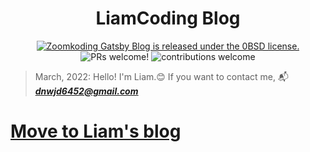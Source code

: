 <h1 align="center">
  LiamCoding Blog
  <blog 수정중입니다.>
</h1>

<p align="center">
  <a href="https://github.com/zoomkoding/zoomkoding-gatsby-blog/blob/master/LICENSE">
    <img src="https://img.shields.io/badge/license-0BSD-blue.svg" alt="Zoomkoding Gatsby Blog is released under the 0BSD license." />
  </a>
  <img src="https://img.shields.io/badge/PRs-welcome-brightgreen.svg" alt="PRs welcome!" />
  <img src="https://img.shields.io/badge/contributions-welcome-brightgreen.svg?style=flat" alt="contributions welcome" />
</p>

> March, 2022: Hello! I'm Liam.😊 If you want to contact me, 📬 <u>***<dnwjd6452@gmail.com>***</u> 

# [Move to Liam's blog](https://liampoet.github.io/)
